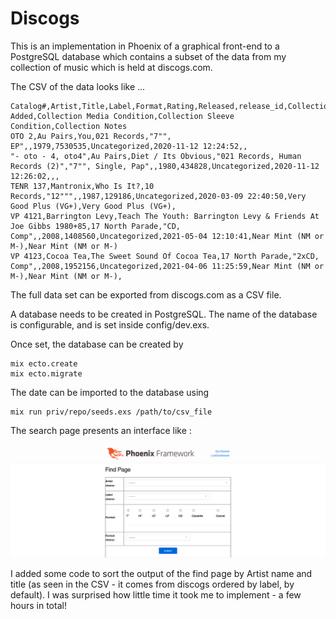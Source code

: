 # Discogs

This is an implementation in Phoenix of a graphical front-end to a PostgreSQL database which contains a subset of the data from my collection of music which is held at discogs.com.

The CSV of the data looks like ...
```
Catalog#,Artist,Title,Label,Format,Rating,Released,release_id,CollectionFolder,Date Added,Collection Media Condition,Collection Sleeve Condition,Collection Notes
OTO 2,Au Pairs,You,021 Records,"7"", EP",,1979,7530535,Uncategorized,2020-11-12 12:24:52,,
"- oto - 4, oto4",Au Pairs,Diet / Its Obvious,"021 Records, Human Records (2)","7"", Single, Pap",,1980,434828,Uncategorized,2020-11-12 12:26:02,,,
TENR 137,Mantronix,Who Is It?,10 Records,"12""",,1987,129186,Uncategorized,2020-03-09 22:40:50,Very Good Plus (VG+),Very Good Plus (VG+),
VP 4121,Barrington Levy,Teach The Youth: Barrington Levy & Friends At Joe Gibbs 1980+85,17 North Parade,"CD, Comp",,2008,1408560,Uncategorized,2021-05-04 12:10:41,Near Mint (NM or M-),Near Mint (NM or M-)
VP 4123,Cocoa Tea,The Sweet Sound Of Cocoa Tea,17 North Parade,"2xCD, Comp",,2008,1952156,Uncategorized,2021-04-06 11:25:59,Near Mint (NM or M-),Near Mint (NM or M-),
```

The full data set can be exported from discogs.com as a CSV file.

A database needs to be created in PostgreSQL. The name of the database is configurable, and is set inside config/dev.exs.

Once set, the database can be created by 

```
mix ecto.create
mix ecto.migrate
```


The date can be imported to the database using

```
mix run priv/repo/seeds.exs /path/to/csv_file
```

The search page presents an interface like :

![Image](discogs_elixir.png?raw=true)


I added some code to sort the output of the find page by Artist name and title (as seen in the CSV - it comes from discogs ordered by label, by default). I was surprised how little time it took me to implement - a few hours in total!
